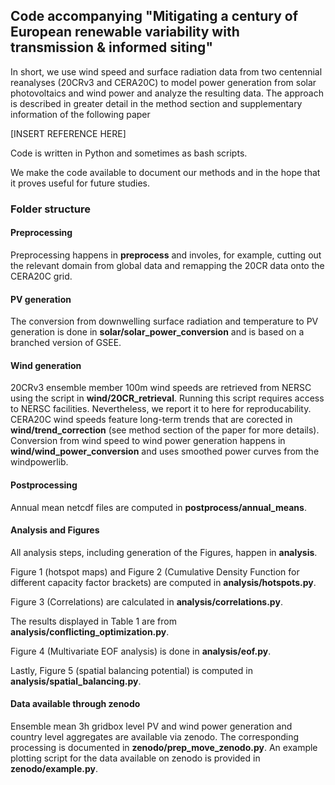## Code accompanying "Mitigating a century of European renewable variability with transmission & informed siting"

In short, we use wind speed and surface radiation data from two centennial reanalyses (20CRv3 and CERA20C) to model power generation from solar photovoltaics and wind power and analyze the resulting data. The approach is described in greater detail in the method section and supplementary information of the following paper

[INSERT REFERENCE HERE]

Code is written in Python and sometimes as bash scripts. 

We make the code available to document our methods and in the hope that it proves useful for future studies.

### Folder structure

#### Preprocessing

Preprocessing happens in **preprocess** and involes, for example, cutting out the relevant domain from global data and remapping the 20CR data onto the CERA20C grid. 

#### PV generation

The conversion from downwelling surface radiation and temperature to PV generation is done in **solar/solar_power_conversion** and is based on a branched version of GSEE.

#### Wind generation

20CRv3 ensemble member 100m wind speeds are retrieved from NERSC using the script in **wind/20CR_retrieval**. Running this script requires access to NERSC facilities. Nevertheless, we report it to here for reproducability. CERA20C wind speeds feature long-term trends that are corected in **wind/trend_correction** (see method section of the paper for more details). Conversion from wind speed to wind power generation happens in **wind/wind_power_conversion** and uses smoothed power curves from the windpowerlib.

#### Postprocessing
Annual mean netcdf files are computed in **postprocess/annual_means**. 


#### Analysis and Figures
All analysis steps, including generation of the Figures, happen in **analysis**. 

Figure 1 (hotspot maps) and Figure 2 (Cumulative Density Function for different capacity factor brackets) are computed in **analysis/hotspots.py**.

Figure 3 (Correlations) are calculated in **analysis/correlations.py**. 

The results displayed in Table 1 are from **analysis/conflicting_optimization.py**. 

Figure 4 (Multivariate EOF analysis) is done in **analysis/eof.py**. 

Lastly, Figure 5 (spatial balancing potential) is computed in **analysis/spatial_balancing.py**. 


#### Data available through zenodo
Ensemble mean 3h gridbox level PV and wind power generation and country level aggregates are available via zenodo. The corresponding processing is documented in **zenodo/prep_move_zenodo.py**. An example plotting script for the data available on zenodo is provided in **zenodo/example.py**. 